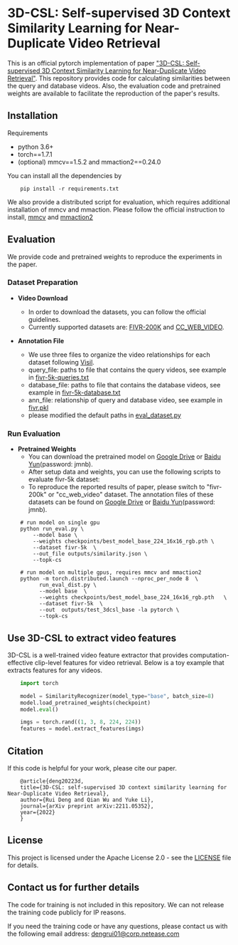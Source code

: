 # 3D-CSL: Self-supervised 3D Context Similarity Learning for Near-Duplicate Video Retrieval

This is an official pytorch implementation of paper ["3D-CSL: Self-supervised 3D Context Similarity Learning for Near-Duplicate Video Retrieval"](https://arxiv.org/abs/2211.05352). This repository provides code for calculating similarities between the query and database videos. Also, the evaluation code and pretrained weights are available to facilitate the reproduction of the paper's results.



## Installation
Requirements
 + python 3.6+
 + torch==1.7.1
 + (optional) mmcv==1.5.2 and mmaction2==0.24.0

You can install all the dependencies by 
```
    pip install -r requirements.txt
```

We also provide a distributed script for evaluation, which requires additional installation of mmcv and mmaction.
Please follow the official instruction to install, [mmcv](https://github.com/open-mmlab/mmcv) and [mmaction2](https://github.com/open-mmlab/mmaction2)

## Evaluation
We provide code and pretrained weights to reproduce the experiments in the paper.

### Dataset Preparation

+ **Video Download**

  + In order to download the datasets, you can follow the official guidelines. 
  + Currently supported datasets are: [FIVR-200K](https://github.com/MKLab-ITI/FIVR-200K) and [CC_WEB_VIDEO](http://vireo.cs.cityu.edu.hk/webvideo/).

+ **Annotation File**
  + We use three files to organize the video relationships for each dataset following [Visil](https://github.com/MKLab-ITI/visil).
  + query_file: paths to file that contains the query videos, see example in [fivr-5k-queries.txt](data/fivr-5k-queries.txt)
  + database_file: paths to file that contains the database videos, see example in [fivr-5k-database.txt](data/fivr-5k-database.txt)
  + ann_file: relationship of query and database video, see example in [fivr.pkl](data/fivr.pkl)
  + please modified the default paths in [eval_dataset.py](datasets/eval_dataset.py)
  

### Run Evaluation
+ **Pretrained Weights**
  + You can download the pretrained model on [Google Drive](https://drive.google.com/drive/folders/1Zd01H2dwewE3FzjF46Kc80icHEbcArCI?usp=sharing) or [Baidu Yun](https://pan.baidu.com/s/1kwfxqmZmwnlY_WagR58KlA)(password: jmnb).
  + After setup data and weights, you can use the following scripts to evaluate fivr-5k dataset:
  + To reproduce the reported results of paper, please switch to "fivr-200k" or "cc_web_video" dataset. The annotation files of these datasets can be found on [Google Drive](https://drive.google.com/drive/folders/1Zd01H2dwewE3FzjF46Kc80icHEbcArCI?usp=sharing) or [Baidu Yun](https://pan.baidu.com/s/1kwfxqmZmwnlY_WagR58KlA)(password: jmnb).

```
    # run model on single gpu
    python run_eval.py \
        --model base \
        --weights checkpoints/best_model_base_224_16x16_rgb.pth \
        --dataset fivr-5k  \
        --out_file outputs/similarity.json \
        --topk-cs

    # run model on multiple gpus, requires mmcv and mmaction2
    python -m torch.distributed.launch --nproc_per_node 8  \
          run_eval_dist.py \ 
          --model base  \
          --weights checkpoints/best_model_base_224_16x16_rgb.pth   \
          --dataset fivr-5k  \
          --out  outputs/test_3dcsl_base -la pytorch \
          --topk-cs 

```


## Use 3D-CSL to extract video features
3D-CSL is a well-trained video feature extractor that provides computation-effective clip-level features for video retrieval. Below is a toy example that extracts features for any videos.

```python
    import torch

    model = SimilarityRecognizer(model_type="base", batch_size=8)
    model.load_pretrained_weights(checkpoint)
    model.eval()

    imgs = torch.rand((1, 3, 8, 224, 224))
    features = model.extract_features(imgs)
```



## Citation
If this code is helpful for your work, please cite our paper.
```
    @article{deng20223d,
    title={3D-CSL: self-supervised 3D context similarity learning for Near-Duplicate Video Retrieval},
    author={Rui Deng and Qian Wu and Yuke Li},
    journal={arXiv preprint arXiv:2211.05352},
    year={2022}
    }
```

## License
This project is licensed under the Apache License 2.0 - see the [LICENSE](LICENSE) file for details.

## Contact us for further details
The code for training is not included in this repository. We can not release the training code publicly for IP reasons. 

If you need the training code or have any questions, please contact us with the following email address:
[dengrui01@corp.netease.com]()
